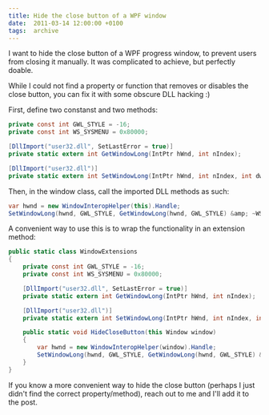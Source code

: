 ```yaml
---
title: Hide the close button of a WPF window
date:  2011-03-14 12:00:00 +0100
tags:  archive
---
```


I want to hide the close button of a WPF progress window, to prevent users from closing it manually. It was complicated to achieve, but perfectly doable.

While I could not find a property or function that removes or disables the close button, you can fix it with some obscure DLL hacking :)

First, define two constanst and two methods:

```csharp
private const int GWL_STYLE = -16;
private const int WS_SYSMENU = 0x80000;

[DllImport("user32.dll", SetLastError = true)]
private static extern int GetWindowLong(IntPtr hWnd, int nIndex);

[DllImport("user32.dll")]
private static extern int SetWindowLong(IntPtr hWnd, int nIndex, int dwNewLong);
```

Then, in the window class, call the imported DLL methods as such:

```csharp
var hwnd = new WindowInteropHelper(this).Handle;
SetWindowLong(hwnd, GWL_STYLE, GetWindowLong(hwnd, GWL_STYLE) &amp; ~WS_SYSMENU);
```

A convenient way to use this is to wrap the functionality in an extension method:

```csharp
public static class WindowExtensions
{
    private const int GWL_STYLE = -16;
    private const int WS_SYSMENU = 0x80000;

    [DllImport("user32.dll", SetLastError = true)]
    private static extern int GetWindowLong(IntPtr hWnd, int nIndex);

    [DllImport("user32.dll")]
    private static extern int SetWindowLong(IntPtr hWnd, int nIndex, int dwNewLong);

    public static void HideCloseButton(this Window window)
    {
        var hwnd = new WindowInteropHelper(window).Handle;
        SetWindowLong(hwnd, GWL_STYLE, GetWindowLong(hwnd, GWL_STYLE) &amp; ~WS_SYSMENU);
    }
}
```

If you know a more convenient way to hide the close button (perhaps I just didn't find the correct property/method), reach out to me and I'll add it to the post.

